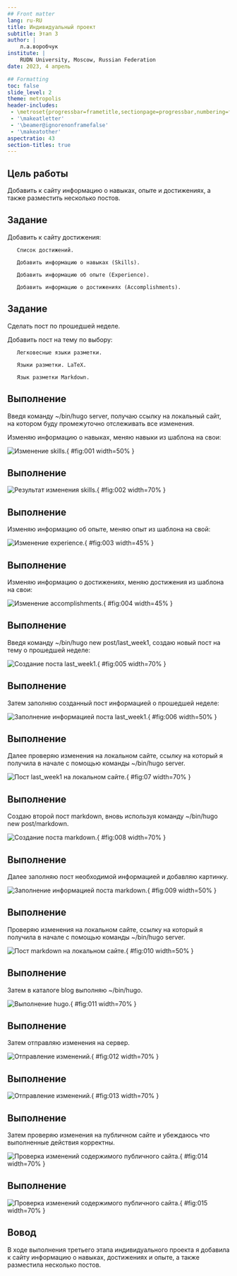 ```yaml
---
## Front matter
lang: ru-RU
title: Индивидуальный проект
subtitle: Этап 3
author: |
	л.а.воробчук 
institute: |
	RUDN University, Moscow, Russian Federation
date: 2023, 4 апрель

## Formatting
toc: false
slide_level: 2
theme: metropolis
header-includes: 
 - \metroset{progressbar=frametitle,sectionpage=progressbar,numbering=fraction}
 - '\makeatletter'
 - '\beamer@ignorenonframefalse'
 - '\makeatother'
aspectratio: 43
section-titles: true
---
```


## Цель работы 

Добавить к сайту информацию о навыках, опыте и достижениях, а также разместить несколько постов.

## Задание

Добавить к сайту достижения:

       Список достижений.
       
       Добавить информацию о навыках (Skills).
       
       Добавить информацию об опыте (Experience).
       
       Добавить информацию о достижениях (Accomplishments).

## Задание 
       
Сделать пост по прошедшей неделе.
       
Добавить пост на тему по выбору:
       
       Легковесные языки разметки.
       
       Языки разметки. LaTeX.
       
       Язык разметки Markdown.

## Выполнение 

Введя команду ~/bin/hugo server, получаю ссылку на локальный сайт, на котором буду промежуточно отслеживать все изменения. 

Изменяю информацию о навыках, меняю навыки из шаблона на свои:

![Изменение skills.](image/1.png){ #fig:001 width=50% }

## Выполнение 

![Результат изменения skills.](image/2.png){ #fig:002 width=70% }

## Выполнение 

Изменяю информацию об опыте, меняю опыт из шаблона на свой:

![Изменение experience.](image/3.png){ #fig:003 width=45% }

## Выполнение 

Изменяю информацию о достижениях, меняю достижения из шаблона на свои:

![Изменение accomplishments.](image/4.png){ #fig:004 width=45% }

## Выполнение 

Введя команду ~/bin/hugo new post/last_week1, создаю новый пост на тему о прошедшей неделе:

![Создание поста last_week1.](image/5.png){ #fig:005 width=70% }

## Выполнение 

Затем заполняю созданный пост информацией о прошедшей неделе:

![Заполнение информацией поста last_week1.](image/6.png){ #fig:006 width=50% }

## Выполнение 

Далее проверяю изменения на локальном сайте, ссылку на который я получила в начале с помощью команды ~/bin/hugo server.

![Пост last_week1 на локальном сайте.](image/7.png){ #fig:07 width=70% }

## Выполнение 

Создаю второй пост markdown, вновь используя команду ~/bin/hugo new post/markdown.

![Создание поста markdown.](image/8.png){ #fig:008 width=70% }

## Выполнение 

Далее заполняю пост необходимой информацией и добавляю картинку.

![Заполнение информацией поста markdown.](image/9.png){ #fig:009 width=50% }

## Выполнение 

Проверяю изменения на локальном сайте, ссылку на который я получила в начале с помощью команды ~/bin/hugo server.

![Пост markdown на локальном сайте.](image/10.png){ #fig:010 width=50% }

## Выполнение 

Затем в каталоге blog выполняю ~/bin/hugo. 

![Выполнение hugo.](image/11.png){ #fig:011 width=70% }

## Выполнение 

Затем отправляю изменения на сервер. 

![Отправление изменений.](image/12.png){ #fig:012 width=70% }

## Выполнение 

![Отправление изменений.](image/13.png){ #fig:013 width=70% }

## Выполнение 

Затем проверяю изменения на публичном сайте и убеждаюсь что выполненные действия корректны.

![Проверка изменений содержимого публичного сайта. ](image/14.png){ #fig:014 width=70% }

## Выполнение 

![ Проверка изменений содержимого публичного сайта.](image/15.png){ #fig:015 width=70% }

## Вовод

В ходе выполнения третьего этапа индивидуального проекта я добавила к сайту информацию о навыках, достижениях и опыте, а также разместила несколько постов.

